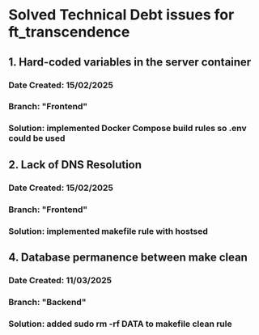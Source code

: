 # Solved Technical Debt issues for ft_transcendence

## 1. Hard-coded variables in the server container

### Date Created: 15/02/2025
### Branch: "Frontend"
### Solution: implemented Docker Compose build rules so .env could be used

## 2. Lack of DNS Resolution

### Date Created: 15/02/2025
### Branch: "Frontend"
### Solution: implemented makefile rule with hostsed

## 4. Database permanence between make clean

### Date Created: 11/03/2025
### Branch: "Backend"
### Solution: added sudo rm -rf DATA to makefile clean rule
